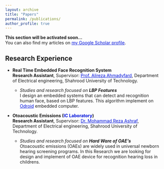 ```yaml
---
layout: archive
title: "Papers"
permalink: /publications/
author_profile: true
---
```


**This section will be activated soon...** <br>
You can also find my articles on <a href="https://scholar.google.com/" style="color: #0011DB;">my Google Scholar profile</a>.


## Research Experience
* **Real Time Embedded Face Recognition System** <br>
**Research Assistant**, Supervisor: <a href="https://shahroodut.ac.ir/en/as/?id=S036" style="color: #0011DB;">Prof. Alireza Ahmadyfard</a>, Department of Electrical engineering, Shahrood University of Technology. <br>
   * _Studies and research focused on **LBP Features**_ <br>
   I design an embedded systems that can detect and recognition human face, based on LBP
   features. This algorithm implement on <a href="https://www.hardkernel.com/" style="color: #0011DB;">Odroid</a> embedded computer.


* **Otoacoustic Emissions (<span style="color: #0011DB">IC Laboratory</span>)** <br>
**Research Assistant**, Supervisor: <a href="https://shahroodut.ac.ir/en/as/?id=S817" style="color: #0011DB;">Dr. Mohammad Reza Ashraf</a>, Department of Electrical engineering, Shahrood University of Technology. <br>
   * _Studies and research focused on **Hard Ware of OAE’s**_ <br>
   Otoacoustic emissions (OAEs) are widely used in universal newborn hearing screening programs. In this Research we are looking for design and implement of OAE device for   recognition hearing loss in childrens.
